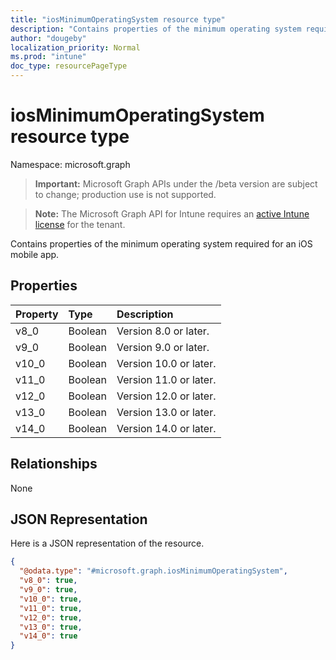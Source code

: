 ```yaml
---
title: "iosMinimumOperatingSystem resource type"
description: "Contains properties of the minimum operating system required for an iOS mobile app."
author: "dougeby"
localization_priority: Normal
ms.prod: "intune"
doc_type: resourcePageType
---
```


# iosMinimumOperatingSystem resource type

Namespace: microsoft.graph

> **Important:** Microsoft Graph APIs under the /beta version are subject to change; production use is not supported.

> **Note:** The Microsoft Graph API for Intune requires an [active Intune license](https://go.microsoft.com/fwlink/?linkid=839381) for the tenant.

Contains properties of the minimum operating system required for an iOS mobile app.

## Properties
|Property|Type|Description|
|:---|:---|:---|
|v8_0|Boolean|Version 8.0 or later.|
|v9_0|Boolean|Version 9.0 or later.|
|v10_0|Boolean|Version 10.0 or later.|
|v11_0|Boolean|Version 11.0 or later.|
|v12_0|Boolean|Version 12.0 or later.|
|v13_0|Boolean|Version 13.0 or later.|
|v14_0|Boolean|Version 14.0 or later.|

## Relationships
None

## JSON Representation
Here is a JSON representation of the resource.
<!-- {
  "blockType": "resource",
  "@odata.type": "microsoft.graph.iosMinimumOperatingSystem"
}
-->
``` json
{
  "@odata.type": "#microsoft.graph.iosMinimumOperatingSystem",
  "v8_0": true,
  "v9_0": true,
  "v10_0": true,
  "v11_0": true,
  "v12_0": true,
  "v13_0": true,
  "v14_0": true
}
```




